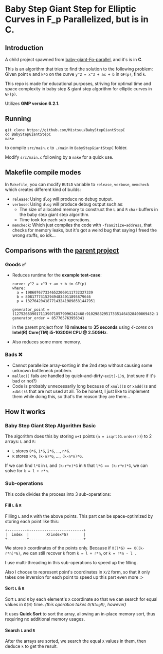 # Baby Step Giant Step for Elliptic Curves in F_p Parallelized, but is in C.

## Introduction

A child project spawned from [baby-giant-Fp-parallel](https://github.com/Mistsuu/baby-giant-Fp-parallel), and it's is in **C**.

This is an algorithm that tries to find the solution to the following problem: Given point `G` and `k*G` on the curve `y^2 = x^3 + ax + b` in `GF(p)`, find `k`.

This repo is made for educational purposes, striving for optimal time and space complexity in baby step & giant step algorithm for elliptic curves in `GF(p)`.

Utilizes **GMP version 6.2.1**.

## Running

```
git clone https://github.com/Mistsuu/BabyStepGiantStepC
cd BabyStepGiantStepC
make
```

to compile `src/main.c` to `./main` in `BabyStepGiantStepC` folder.

Modify `src/main.c` following by a `make` for a quick use.

## Makefile compile modes

In `Makefile`, you can modify `BUILD` variable to `release`, `verbose`, `memcheck` which creates different kind of builds:

- `release`: Using `dlog` will produce no debug output.
- `verbose`: Using `dlog` will produce debug output such as:
  - The size of allocated memory to construct the `L` and `R` `char` buffers in the baby step giant step algorithm.
  - Time took for each sub-operations.
- `memcheck`: Which just compiles the code with `-fsanitize=address`, that checks for memory leaks, but it's got a weird bug that saying I freed the wrong stuffs, so idk...

## Comparisons with the [parent project](https://github.com/Mistsuu/baby-giant-Fp-parallel)

### Goods ✅

- Reduces runtime for the **example test-case**:

  ```
  curve: y^2 = x^3 + ax + b in GF(p)
  where:
  	a = 1986076773346522069111732327339
  	b = 808177731529494834911895879646
  	p = 13276420418771432419898581447951
  	
  generator_point = (12752653901711390718579996242468:9102988295173351464328400869432:1)
  generator_order = 857765763956341
  ```

  in the parent project from **10 minutes** to **35 seconds** using *4-cores* on **Intel(R) Core(TM) i5-10300H CPU @ 2.50GHz**.

- Also reduces some more memory.

### Bads ❌ 

- Cannot parallelize array-sorting in the 2nd step without causing some unknown bottleneck problem.
- `malloc()` fails are handled by quick-and-dirty-`exit(-1)`s, (not sure if it's bad or not?)
- Code is probably unnecessarily long because of `xmul()`s or `xadd()`s and `xdbl()`s that are not used at all. To be honest, I just like to implement them while doing this, so that's the reason they are there...

## How it works

### Baby Step Giant Step Algorithm Basic

The algorithm does this by storing `n+1` points (`n = isqrt(G.order())`) to 2 arrays: `L` and `R`:

- `L` stores `0*G`, `1*G`, `2*G`, ..., `n*G`.
- `R` stores `k*G`, `(k-n)*G`, ..., `(k-n*n)*G`.

If we can find `l*G` in `L` and `(k-r*n)*G` in `R` that `l*G == (k-r*n)*G`, we can solve for `k = l + r*n`.

### Sub-operations

This code divides the process into 3 sub-operations:

#### Fill `L` & `R` 

Filling `L` and `R` with the above points. This part can be space-optimized by storing each point like this:

```
+---------+-------------------------+
|  index  |        X(index*G)		|
+---------+-------------------------+
```

We store `X` coordinates of the points only. Because if `X(l*G) == X((k-r*n)*G)`, we can still recover `k` from `k = l + r*n`, or `k = r*n - l `.

I use multi-threading in this sub-operations to speed up the filling.

Also I choose to represent point's coordinates in `X/Z` form, so that it only takes one inversion for each point to speed up this part even more :>

#### Sort `L` & `R`

Sort `L` and `R` by each element's `X` coordinate so that we can search for equal values in `O(N)` time. *(this operation takes `O(NlogN)`, however)*

It uses **Quick Sort** to sort the array, allowing an in-place memory sort, thus requiring no additional memory usages.

#### Search `L` and `R`

After the arrays are sorted, we search the equal `X` values in them, then deduce `k` to get the result.